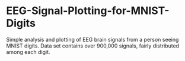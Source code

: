 # EEG-Signal-Plotting-for-MNIST-Digits
Simple analysis and plotting of EEG brain signals from a person seeing MNIST digits.  Data set contains over 900,000 signals, fairly distributed among each digit.
